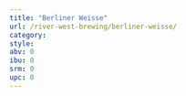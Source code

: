 ```yaml
---
title: "Berliner Weisse"
url: /river-west-brewing/berliner-weisse/
category: 
style: 
abv: 0
ibu: 0
srm: 0
upc: 0
---
```


